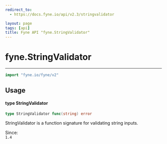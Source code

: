 ```yaml
---
redirect_to:
  - https://docs.fyne.io/api/v2.3/stringvalidator

layout: page
tags: [api]
title: Fyne API "fyne.StringValidator"
---
```



# fyne.StringValidator
---
```go
import "fyne.io/fyne/v2"
```

## Usage

#### type StringValidator

```go
type StringValidator func(string) error
```

StringValidator is a function signature for validating string inputs.


<div class="since">Since: <code>
1.4</code></div>
